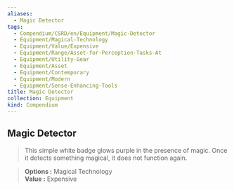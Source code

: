 ```yaml
---
aliases:
  - Magic Detector
tags:
  - Compendium/CSRD/en/Equipment/Magic-Detector
  - Equipment/Magical-Technology
  - Equipment/Value/Expensive
  - Equipment/Range/Asset-for-Perception-Tasks-At
  - Equipment/Utility-Gear
  - Equipment/Asset
  - Equipment/Contemporary
  - Equipment/Modern
  - Equipment/Sense-Enhancing-Tools
title: Magic Detector
collection: Equipment
kind: Compendium
---
```

## Magic Detector  
>This simple white badge glows purple in the presence of magic. Once it detects something magical, it does not function again.
  
> **Options :** Magical Technology  
> **Value :** Expensive  